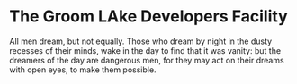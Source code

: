 # The Groom LAke Developers Facility
All men dream, but not equally. Those who dream by night in the dusty recesses of their minds, wake in the day to find that it was vanity: but the dreamers of the day are dangerous men, for they may act on their dreams with open eyes, to make them possible.
